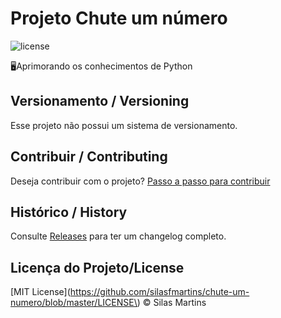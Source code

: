 # Projeto Chute um número

![license](https://img.shields.io/github/license/silasfmartins/chute-um-numero)

🖥Aprimorando os conhecimentos de Python

## Versionamento / Versioning

Esse projeto não possui um sistema de versionamento.

## Contribuir / Contributing

Deseja contribuir com o projeto? [Passo a passo para contribuir](https://github.com/silasfmartins/chute-um-numero/blob/master/Contributing.md)

## Histórico / History

Consulte [Releases](https://github.com/silasfmartins/chute-um-numero/releases) para ter um changelog completo.

## Licença do Projeto/License

[MIT License](https://github.com/silasfmartins/chute-um-numero/blob/master/LICENSE\) © Silas Martins